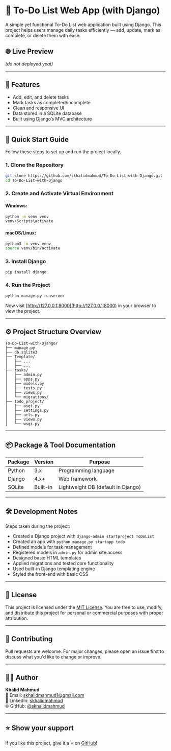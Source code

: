 # 📝 To-Do List Web App (with Django)

A simple yet functional To-Do List web application built using Django. This project helps users manage daily tasks efficiently — add, update, mark as complete, or delete them with ease.

## 🌐 Live Preview

*(do not deployed yeat)*

---

## 📂 Features

- Add, edit, and delete tasks
- Mark tasks as completed/incomplete
- Clean and responsive UI
- Data stored in a SQLite database
- Built using Django’s MVC architecture

---

## 🚀 Quick Start Guide

Follow these steps to set up and run the project locally.

### 1. Clone the Repository

```bash
git clone https://github.com/skhalidmahmud/To-Do-List-with-Django.git
cd To-Do-List-with-Django
```

### 2. Create and Activate Virtual Environment

#### Windows:

```bash
python -m venv venv
venv\Scripts\activate
```

#### macOS/Linux:

```bash
python3 -m venv venv
source venv/bin/activate
```

### 3. Install Django

```bash
pip install django
```

### 4. Run the Project

```bash
python manage.py runserver
```

Now visit [http://127.0.0.1:8000](http://127.0.0.1:8000) in your browser to view the project.

---

## ⚙️ Project Structure Overview

```
To-Do-List-with-Django/
├── manage.py
├── db.sqlite3
├── Template/
│   ├── ...
│   ├── ...
├── tasks/
│   ├── admin.py
│   ├── apps.py
│   ├── models.py
│   ├── tests.py
│   ├── views.py
│   └── migrations/
├── todo_project/
│   ├── asgi.py
│   ├── settings.py
│   ├── urls.py
│   ├── views.py
│   └── wsgi.py
```

---

## 📦 Package & Tool Documentation

| Package       | Version | Purpose                         |
|---------------|---------|----------------------------------|
| Python        | 3.x     | Programming language             |
| Django        | 4.x+    | Web framework                    |
| SQLite        | Built-in| Lightweight DB (default in Django) |

---

## 🛠️ Development Notes

Steps taken during the project:

- Created a Django project with `django-admin startproject ToDoList`
- Created an app with `python manage.py startapp todo`
- Defined models for task management
- Registered models in `admin.py` for admin site access
- Designed basic HTML templates
- Applied migrations and tested core functionality
- Used built-in Django templating engine
- Styled the front-end with basic CSS

---

## 📜 License

This project is licensed under the [MIT License](LICENSE). You are free to use, modify, and distribute this project for personal or commercial purposes with proper attribution.

---

## 🤝 Contributing

Pull requests are welcome. For major changes, please open an issue first to discuss what you'd like to change or improve.

---

## 🙋‍♂️ Author

**Khalid Mahmud**  
📧 Email: skhalidmahmud1@gmail.com  
🔗 LinkedIn: [skhalidmahmud](https://www.linkedin.com/in/skhalidmahmud)  
🌐 GitHub: [@skhalidmahmud](https://github.com/skhalidmahmud)

---

## ⭐️ Show your support

If you like this project, give it a ⭐️ on [GitHub](https://github.com/skhalidmahmud/To-Do-List-with-Django)!
